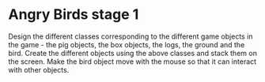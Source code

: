 # Angry Birds stage 1 
Design the different classes corresponding to the different game objects in the game - the pig objects, the box objects, the logs, the ground and the bird.
Create the different objects using the above classes and stack them on the screen.
Make the bird object move with the mouse so that it can interact with other objects.